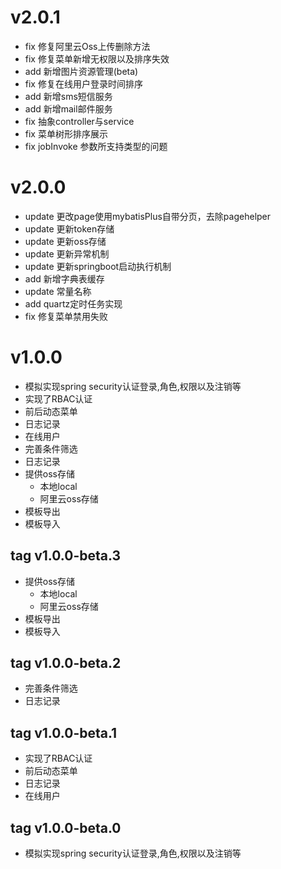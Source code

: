 # v2.0.1
 * fix 修复阿里云Oss上传删除方法
 * fix 修复菜单新增无权限以及排序失效
 * add 新增图片资源管理(beta)
 * fix 修复在线用户登录时间排序
 * add 新增sms短信服务
 * add 新增mail邮件服务
 * fix 抽象controller与service
 * fix 菜单树形排序展示
 * fix jobInvoke 参数所支持类型的问题
# v2.0.0
 * update 更改page使用mybatisPlus自带分页，去除pagehelper
 * update 更新token存储
 * update 更新oss存储
 * update 更新异常机制
 * update 更新springboot启动执行机制
 * add  新增字典表缓存
 * update  常量名称
 * add quartz定时任务实现
 * fix 修复菜单禁用失败
# v1.0.0
 * 模拟实现spring security认证登录,角色,权限以及注销等
 * 实现了RBAC认证
 * 前后动态菜单
 * 日志记录
 * 在线用户
 * 完善条件筛选
 * 日志记录
 * 提供oss存储
    - 本地local
    - 阿里云oss存储
 * 模板导出
 * 模板导入
## tag v1.0.0-beta.3
 * 提供oss存储
   - 本地local
   - 阿里云oss存储
 * 模板导出
 * 模板导入
## tag v1.0.0-beta.2
 * 完善条件筛选
 * 日志记录
## tag v1.0.0-beta.1
 * 实现了RBAC认证
 * 前后动态菜单
 * 日志记录
 * 在线用户
## tag v1.0.0-beta.0
 * 模拟实现spring security认证登录,角色,权限以及注销等
 
